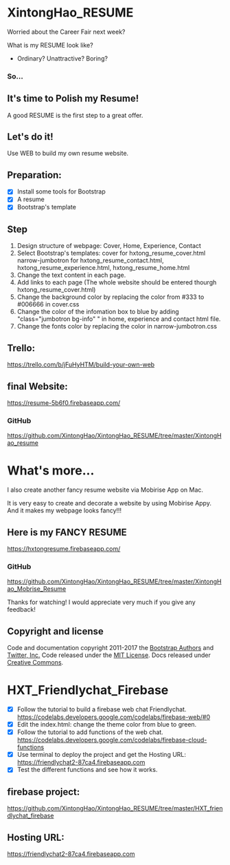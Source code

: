 # XintongHao_RESUME

Worried about the Career Fair next week?

What is my RESUME look like?

- Ordinary?  Unattractive?  Boring?

### So...

## It's time to Polish my Resume!

A good RESUME is the first step to a great offer.

## Let's do it!

Use WEB to build my own resume website.

## Preparation:

- [x] Install some tools for Bootstrap
- [x] A resume
- [x] Bootstrap's template

## Step

1. Design structure of webpage: Cover, Home, Experience, Contact
2. Select Bootstrap's templates: 
   cover for hxtong_resume_cover.html
   narrow-jumbotron for hxtong_resume_contact.html, hxtong_resume_experience.html, hxtong_resume_home.html
3. Change the text content in each page.
4. Add links to each page (The whole website should be entered thourgh hxtong_resume_cover.html)
5. Change the background color by replacing the color from #333 to #006666 in cover.css
6. Change the color of the infomation box to blue by adding "class="jumbotron bg-info" " in home, experience and contact html file.
7. Change the fonts color by replacing the color in narrow-jumbotron.css

## Trello: 
https://trello.com/b/jFuHyHTM/build-your-own-web

## final Website:
https://resume-5b6f0.firebaseapp.com/

### GitHub
https://github.com/XintongHao/XintongHao_RESUME/tree/master/XintongHao_resume

# What's more...
I also create another fancy resume website via Mobirise App on Mac.

It is very easy to create and decorate a website by using Mobirise Appy. And it makes my webpage looks fancy!!!

## Here is my FANCY RESUME
https://hxtongresume.firebaseapp.com/

### GitHub
https://github.com/XintongHao/XintongHao_RESUME/tree/master/XintongHao_Mobrise_Resume



Thanks for watching! I would appreciate very much if you give any feedback!


## Copyright and license

Code and documentation copyright 2011-2017 the [Bootstrap Authors](https://github.com/twbs/bootstrap/graphs/contributors) and [Twitter, Inc.](https://twitter.com) Code released under the [MIT License](https://github.com/twbs/bootstrap/blob/master/LICENSE). Docs released under [Creative Commons](https://github.com/twbs/bootstrap/blob/master/docs/LICENSE).



# HXT_Friendlychat_Firebase
- [x] Follow the tutorial to build a firebase web chat Friendlychat.
https://codelabs.developers.google.com/codelabs/firebase-web/#0 
- [x] Edit the index.html: change the theme color from blue to green.
- [x] Follow the tutorial to add functions of the web chat.
https://codelabs.developers.google.com/codelabs/firebase-cloud-functions
- [x] Use terminal to deploy the project and get the Hosting URL: https://friendlychat2-87ca4.firebaseapp.com
- [x] Test the different functions and see how it works.

## firebase project:
https://github.com/XintongHao/XintongHao_RESUME/tree/master/HXT_friendlychat_firebase

## Hosting URL:
 https://friendlychat2-87ca4.firebaseapp.com
